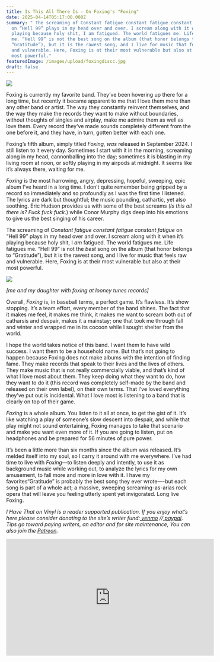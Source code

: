 ```yaml
---
title: Is This All There Is - On Foxing's "Foxing"
date: 2025-04-14T05:17:00.000Z
summary: " The screaming of Constant fatigue constant fatigue constant fatigue
  on “Hell 99” plays in my head over and over. I scream along with it when it’s
  playing because holy shit, I am fatigued. The world fatigues me. Life fatigues
  me. “Hell 99” is not the best song on the album (that honor belongs to
  “Gratitude”), but it is the rawest song, and I live for music that feels raw
  and vulnerable. Here, Foxing is at their most vulnerable but also at their
  most powerful."
featuredImage: /images/upload/foxingdiscc.jpg
draft: false
---
```

![](/images/upload/foxingdiscc.jpg)

Foxing is currently my favorite band. They’ve been hovering up there for a long time, but recently it became apparent to me that I love them more than any other band or artist. The way they constantly reinvent themselves, and the way they make the records they want to make without boundaries, without thoughts of singles and airplay, make me admire them as well as love them. Every record they’ve made sounds completely different from the one before it, and they have, in turn, gotten better with each one.

Foxing’s fifth album, simply titled *Foxing, was* released in September 2024. I still listen to it every day. Sometimes I start with it in the morning, screaming along in my head, cannonballing into the day; sometimes it is blasting in my living room at noon, or softly playing in my airpods at midnight. It seems like it’s always there, waiting for me. 

*Foxing* is the most harrowing, angry, depressing, hopeful, sweeping, epic album I’ve heard in a long time. I don’t quite remember being gripped by a record so immediately and so profoundly as I was the first time I listened. The lyrics are dark but thoughtful; the music pounding, cathartic, yet also soothing. Eric Hudson provides us with some of the best screams (*Is this all there is? Fuck fuck fuck.*) while Conor Murphy digs deep into his emotions to give us the best singing of his career.

The screaming of *Constant fatigue constant fatigue constant fatigue* on “Hell 99” plays in my head over and over. I scream along with it when it’s playing because holy shit, I *am* fatigued. The world fatigues me. Life fatigues me. “Hell 99” is not the *best* song on the album (that honor belongs to “Gratitude”), but it is the rawest song, and I live for music that feels raw and vulnerable. Here, Foxing is at their most vulnerable but also at their most powerful.

![](/images/upload/foxinglt.jpg)

*\[me and my daughter with foxing at looney tunes records]*

Overall, *Foxing* is, in baseball terms, a perfect game. It’s flawless. It’s show stopping. It’s a team effort, every member of the band shines. The fact that it makes me feel, it makes me think, it makes me want to scream both out of catharsis and despair, makes it a mainstay; one that took me through fall and winter and wrapped me in its cocoon while I sought shelter from the world.

I hope the world takes notice of this band. I want them to have wild success. I want them to be a household name. But that’s not going to happen because Foxing does not make albums with the intention of finding fame. They make records that speak to their lives and the lives of others. They make music that is not really commercially viable, and that’s kind of what I love most about them. They keep doing what they want to do, how they want to do it (this record was completely self-made by the band and released on their own label), on their own terms. That I’ve loved everything they’ve put out is incidental. What I love most is listening to a band that is clearly on top of their game.

*Foxing* is a whole album. You listen to it all at once, to get the gist of it. It’s like watching a play of someone’s slow descent into despair, and while that play might not sound entertaining, Foxing manages to take that scenario and make you want even more of it. If you are going to listen, put on headphones and be prepared for 56 minutes of pure power.

It’s been a little more than six months since the album was released. It’s melded itself into my soul, so I carry it around with me everywhere. I’ve had time to live with *Foxing*—to listen deeply and intently, to use it as background music while working out, to analyze the lyrics for my own amusement, to fall more and more in love with it. I have my favorites“Gratitude” is probably the best song they ever wrote—-but each song is part of a whole act; a massive, sweeping screaming-as-arias rock opera that will leave you feeling utterly spent yet invigorated. Long live Foxing.

*I Have That on Vinyl is a reader supported publication. If you enjoy what’s here please consider donating to the site’s writer fund:[ venmo](https://account.venmo.com/u/Michele-Catalano2659) //[ paypal](https://www.paypal.com/paypalme/goingitaloneny?country.x=US&locale.x=en_US)*. *Tips go toward paying writers, an editor and for site maintenance, You can also join the [Patreon](https://www.patreon.com/c/IHaveThatonVinyl).*

<iframe width="560" height="315" src="https://www.youtube.com/embed/jBU4FPrj3i4?si=utpu64fu7sgI7FxM" title="YouTube video player" frameborder="0" allow="accelerometer; autoplay; clipboard-write; encrypted-media; gyroscope; picture-in-picture; web-share" referrerpolicy="strict-origin-when-cross-origin" allowfullscreen></iframe>
